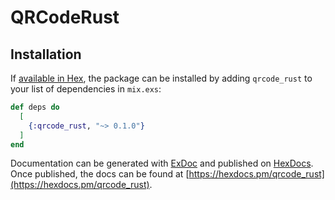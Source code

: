 # QRCodeRust

## Installation

If [available in Hex](https://hex.pm/docs/publish), the package can be installed
by adding `qrcode_rust` to your list of dependencies in `mix.exs`:

```elixir
def deps do
  [
    {:qrcode_rust, "~> 0.1.0"}
  ]
end
```

Documentation can be generated with [ExDoc](https://github.com/elixir-lang/ex_doc)
and published on [HexDocs](https://hexdocs.pm). Once published, the docs can
be found at [https://hexdocs.pm/qrcode_rust](https://hexdocs.pm/qrcode_rust).
